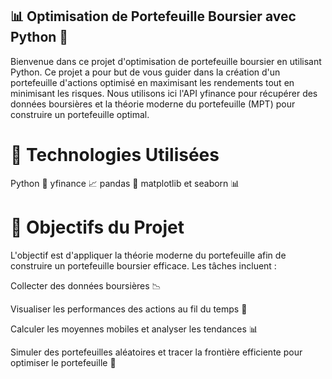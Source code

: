 ## 📊 Optimisation de Portefeuille Boursier avec Python 🐍
Bienvenue dans ce projet d'optimisation de portefeuille boursier en utilisant Python. Ce projet a pour but de vous guider dans la création d'un portefeuille d'actions optimisé en maximisant les rendements tout en minimisant les risques. Nous utilisons ici l'API yfinance pour récupérer des données boursières et la théorie moderne du portefeuille (MPT) pour construire un portefeuille optimal.

# 🔧 Technologies Utilisées
Python 🐍
yfinance 📈
pandas 🐼
matplotlib et seaborn 📊
  # 🚀 Objectifs du Projet
L'objectif est d'appliquer la théorie moderne du portefeuille afin de construire un portefeuille boursier efficace. Les tâches incluent :

Collecter des données boursières 📉

Visualiser les performances des actions au fil du temps 📆

Calculer les moyennes mobiles et analyser les tendances 📊 

Simuler des portefeuilles aléatoires et tracer la frontière efficiente pour optimiser le portefeuille 🎯
